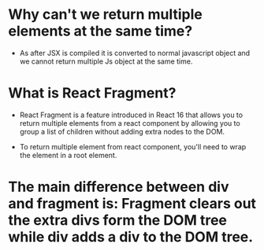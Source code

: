 # Why can't we return multiple elements at the same time?

- As after JSX is compiled it is converted to normal javascript object and we cannot return multiple Js object at the same time.


# What is React Fragment?

- React Fragment is a feature introduced in React 16 that allows you to return multiple elements from a react component by allowing you to group a list of children without adding extra nodes to the DOM.

- To return multiple element from react component, you'll need to wrap the element in a root element.

# The main difference between div and fragment is: Fragment clears out the extra divs form the DOM tree while div adds a div to the DOM tree.
